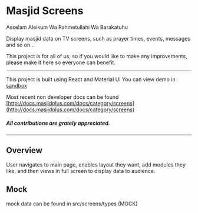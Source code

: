 # Masjid Screens

Asselam Aleikum Wa Rahmetullahi Wa Barakatuhu

Display masjid data on TV screens, such as prayer times, events, messages and so on...

This project is for all of us, so if you would like to make any improvements, please make it here so everyone can benefit.

---

This project is built using React and Material UI
You can view demo in [sandbox](https://codesandbox.io/p/github/live2ride/masjid-screens/csb-shmk20)

Most recent non developer docs can be found [http://docs.masjidplus.com/docs/category/screens](http://docs.masjidplus.com/docs/category/screens)

##### All contributions are grately appreciated.

---

## Overview

User navigates to main page, enables layout they want, add modules they like, and then views in full screen to display data to audience.

## Mock

mock data can be found in src/screens/types (MOCK)
